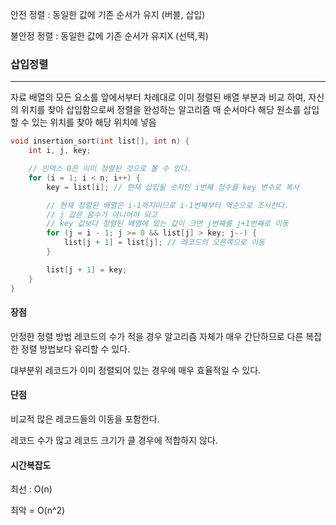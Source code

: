 안전 정렬 : 동일한 값에 기존 순서가 유지 (버블, 삽입)

불안정 정렬 : 동일한 값에 기존 순서가 유지X (선택,퀵)

### 삽입정렬

---

자료 배열의 모든 요소를 앞에서부터 차례대로 이미 정렬된 배열 부분과 비교 하여, 자신의 위치를 찾아 삽입함으로써 정렬을 완성하는 알고리즘
매 순서마다 해당 원소를 삽입할 수 있는 위치를 찾아 해당 위치에 넣음

```c++
void insertion_sort(int list[], int n) {
    int i, j, key;

    // 인덱스 0은 이미 정렬된 것으로 볼 수 있다.
    for (i = 1; i < n; i++) {
        key = list[i]; // 현재 삽입될 숫자인 i번째 정수를 key 변수로 복사

        // 현재 정렬된 배열은 i-1까지이므로 i-1번째부터 역순으로 조사한다.
        // j 값은 음수가 아니어야 되고
        // key 값보다 정렬된 배열에 있는 값이 크면 j번째를 j+1번째로 이동
        for (j = i - 1; j >= 0 && list[j] > key; j--) {
            list[j + 1] = list[j]; // 레코드의 오른쪽으로 이동
        }

        list[j + 1] = key;
    }
}

```

#### 장점

안정한 정렬 방법
레코드의 수가 적을 경우 알고리즘 자체가 매우 간단하므로 다른 복잡한 정렬 방법보다 유리할 수 있다.

대부분위 레코드가 이미 정렬되어 있는 경우에 매우 효율적일 수 있다.

#### 단점

비교적 많은 레코드들의 이동을 포함한다.

레코드 수가 많고 레코드 크기가 클 경우에 적합하지 않다.

#### 시간복잡도

최선 : O(n)

최악 = O(n^2)
